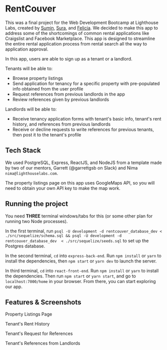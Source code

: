 # RentCouver

This was a final project for the Web Development Bootcamp at Lighthouse Labs, created by [Sumin](https://github.com/ksm5611), [Sura](https://github.com/surajeon), and [Felicia](https://github.com/feliciaokta). We decided to make this app to address some of the shortcomings of common rental applications like Craigslist and Facebook Marketplace. This app is designed to streamline the entire rental application process from rental search all the way to application approval.

In this app, users are able to sign up as a tenant or a landlord.

Tenants will be able to:
- Browse property listings
- Send application for tenancy for a specific property with pre-populated info obtained from the user profile
- Request references from previous landlords in the app
- Review references given by previous landlords

Landlords will be able to:
- Receive tenancy application forms with tenant's basic info, tenant's rent history, and references from previous landlords
- Receive or decline requests to write references for previous tenants, then post it to the tenant's profile


## Tech Stack

We used PostgreSQL, Express, ReactJS, and NodeJS from a template made by two of our mentors, Garrett (@garrettgsb on Slack) and Nima `nima@lighthouselabs.com`.

The property listings page on this app uses GoogleMaps API, so you will need to obtain your own API key to make the map work.


## Running the project

You need **THREE** terminal windows/tabs for this (or some other plan for running two Node processes).

In the first terminal, run `psql -U development -d rentcouver_database_dev < ./src/sequelize/schema.sql && psql -U development -d rentcouver_database_dev  < ./src/sequelize/seeds.sql` to set up the Postgres database.

In the second terminal, `cd` into `express-back-end`. Run `npm install` or `yarn` to install the dependencies, then `npm start` or `yarn dev` to launch the server.

In third terminal, `cd` into `react-front-end`. Run `npm install` or `yarn` to install the dependencies. Then run `npm start` or `yarn start`, and go to `localhost:7000/home` in your browser. From there, you can start exploring our app.


## Features & Screenshots

Property Listings Page

Tenant's Rent History

Tenant's Request for References

Tenant's References from Landlords

